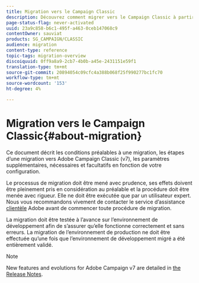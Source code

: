 ```yaml
---
title: Migration vers le Campaign Classic
description: Découvrez comment migrer vers le Campaign Classic à partir d’une version précédente de Campaign
page-status-flag: never-activated
uuid: 23a9c858-b6c1-495f-a463-0ceb147068c9
contentOwner: sauviat
products: SG_CAMPAIGN/CLASSIC
audience: migration
content-type: reference
topic-tags: migration-overview
discoiquuid: 0ff9a8a9-2cb7-4b0b-a45e-2431151e59f1
translation-type: tm+mt
source-git-commit: 20894054c09cfc4a388b068f25f990277bc1fc70
workflow-type: tm+mt
source-wordcount: '153'
ht-degree: 4%

---
```



# Migration vers le Campaign Classic{#about-migration}

Ce document décrit les conditions préalables à une migration, les étapes d’une migration vers Adobe Campaign Classic (v7), les paramètres supplémentaires, nécessaires et facultatifs en fonction de votre configuration.

Le processus de migration doit être mené avec prudence, ses effets doivent être pleinement pris en considération au préalable et la procédure doit être menée avec rigueur. Elle ne doit être exécutée que par un utilisateur expert. Nous vous recommandons vivement de contacter le service d’assistance [clientèle](https://helpx.adobe.com/enterprise/admin-guide.html/enterprise/using/support-for-experience-cloud.ug.html) Adobe avant de commencer toute procédure de migration.

La migration doit être testée à l’avance sur l’environnement de développement afin de s’assurer qu’elle fonctionne correctement et sans erreurs. La migration de l’environnement de production ne doit être effectuée qu’une fois que l’environnement de développement migré a été entièrement validé.

>[!NOTE]
>
>New features and evolutions for Adobe Campaign v7 are detailed in [the Release Notes](../../rn/using/latest-release.md).
